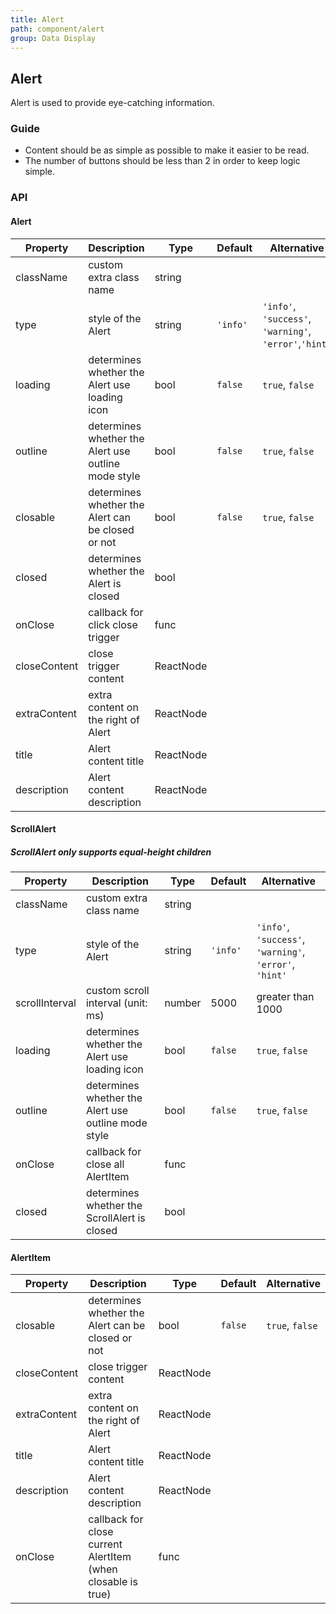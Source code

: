 ```yaml
---
title: Alert
path: component/alert
group: Data Display
---
```


## Alert

Alert is used to provide eye-catching information.

### Guide

- Content should be as simple as possible to make it easier to be read.
- The number of buttons should be less than 2 in order to keep logic simple.

### API

#### Alert

| Property     | Description                                         | Type      | Default  | Alternative                                            |
| ------------ | --------------------------------------------------- | --------- | -------- | ------------------------------------------------------ |
| className    | custom extra class name                             | string    |          |                                                        |
| type         | style of the Alert                                  | string    | `'info'` | `'info'`, `'success'`, `'warning'`, `'error'`,`'hint'` |
| loading      | determines whether the Alert use loading icon       | bool      | `false`  | `true`, `false`                                        |
| outline      | determines whether the Alert use outline mode style | bool      | `false`  | `true`, `false`                                        |
| closable     | determines whether the Alert can be closed or not   | bool      | `false`  | `true`, `false`                                        |
| closed       | determines whether the Alert is closed              | bool      |          |                                                        |
| onClose      | callback for click close trigger                    | func      |          |                                                        |
| closeContent | close trigger content                               | ReactNode |          |                                                        |
| extraContent | extra content on the right of Alert                 | ReactNode |          |                                                        |
| title        | Alert content title                                 | ReactNode |          |                                                        |
| description  | Alert content description                           | ReactNode |          |                                                        |

#### ScrollAlert

##### ScrollAlert only supports equal-height children

| Property       | Description                                         | Type   | Default  | Alternative                                             |
| -------------- | --------------------------------------------------- | ------ | -------- | ------------------------------------------------------- |
| className      | custom extra class name                             | string |          |                                                         |
| type           | style of the Alert                                  | string | `'info'` | `'info'`, `'success'`, `'warning'`, `'error'`, `'hint'` |
| scrollInterval | custom scroll interval (unit: ms)                   | number | 5000     | greater than 1000                                       |
| loading        | determines whether the Alert use loading icon       | bool   | `false`  | `true`, `false`                                         |
| outline        | determines whether the Alert use outline mode style | bool   | `false`  | `true`, `false`                                         |
| onClose        | callback for close all AlertItem                    | func   |          |                                                         |
| closed         | determines whether the ScrollAlert is closed        | bool   |          |                                                         |

#### AlertItem

| Property     | Description                                                  | Type      | Default | Alternative     |
| ------------ | ------------------------------------------------------------ | --------- | ------- | --------------- |
| closable     | determines whether the Alert can be closed or not            | bool      | `false` | `true`, `false` |
| closeContent | close trigger content                                        | ReactNode |         |                 |
| extraContent | extra content on the right of Alert                          | ReactNode |         |                 |
| title        | Alert content title                                          | ReactNode |         |                 |
| description  | Alert content description                                    | ReactNode |         |                 |
| onClose      | callback for close current AlertItem (when closable is true) | func      |         |                 |
